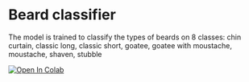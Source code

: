 # Beard classifier
The model is trained to classify the types of beards on 8 classes: chin curtain, classic long, classic short, goatee, goatee with moustache, moustache, shaven, stubble

[![Open In Colab](https://colab.research.google.com/assets/colab-badge.svg)](https://drive.google.com/file/d/1hmqy2cPtpfC5TqYwi5S0LrQ_c7pFSsE-/view?usp=sharing)
